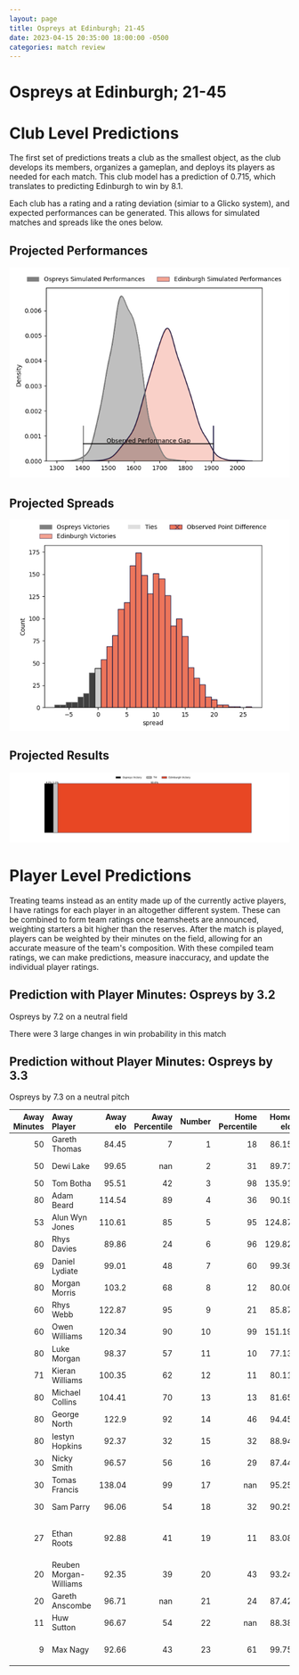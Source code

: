 ```yaml
---  
layout: page  
title: Ospreys at Edinburgh; 21-45  
date: 2023-04-15 20:35:00 18:00:00 -0500  
categories: match review  
---
```

# Ospreys at Edinburgh; 21-45

# Club Level Predictions


The first set of predictions treats a club as the smallest object, as the club develops its members, organizes a gameplan, and deploys its players as needed for each match. This club model has a prediction of 0.715, which translates to predicting Edinburgh to win by 8.1.

Each club has a rating and a rating deviation (simiar to a Glicko system), and expected performances can be generated. This allows for simulated matches and spreads like the ones below.
## Projected Performances


![Projected Performances](plots/performances_2023-04-15-Edinburgh-Ospreys.png)
## Projected Spreads


![Projected Spreads](plots/spreads_2023-04-15-Edinburgh-Ospreys.png)
## Projected Results


![Projected Results](plots/resultbar_2023-04-15-Edinburgh-Ospreys.png)
# Player Level Predictions


Treating teams instead as an entity made up of the currently active players, I have ratings for each player in an altogether different system. These can be combined to form team ratings once teamsheets are announced, weighting starters a bit higher than the reserves. After the match is played, players can be weighted by their minutes on the field, allowing for an accurate measure of the team's composition. With these compiled team ratings, we can make predictions, measure inaccuracy, and update the individual player ratings.
## Prediction with Player Minutes: Ospreys by 3.2


Ospreys by 7.2 on a neutral field

There were 3 large changes in win probability in this match
## Prediction without Player Minutes: Ospreys by 3.3


Ospreys by 7.3 on a neutral pitch



|   Away Minutes | Away Player            |   Away elo |   Away Percentile |   Number |   Home Percentile |   Home elo | Home Player              |   Home Minutes |
|---------------:|:-----------------------|-----------:|------------------:|---------:|------------------:|-----------:|:-------------------------|---------------:|
|             50 | Gareth Thomas          |      84.45 |                 7 |        1 |                18 |      86.15 | Pierre Schoeman          |             59 |
|             50 | Dewi Lake              |      99.65 |               nan |        2 |                31 |      89.71 | David Cherry             |             55 |
|             50 | Tom Botha              |      95.51 |                42 |        3 |                98 |     135.91 | WP Nel                   |             55 |
|             80 | Adam Beard             |     114.54 |                89 |        4 |                36 |      90.19 | Marshall Sykes           |             21 |
|             53 | Alun Wyn Jones         |     110.61 |                85 |        5 |                95 |     124.87 | Sam Skinner              |             80 |
|             80 | Rhys Davies            |      89.86 |                24 |        6 |                96 |     129.82 | Jamie Ritchie            |             80 |
|             69 | Daniel Lydiate         |      99.01 |                48 |        7 |                60 |      99.36 | Hamish Watson            |             80 |
|             80 | Morgan Morris          |     103.2  |                68 |        8 |                12 |      80.06 | Viliame Mata             |             64 |
|             60 | Rhys Webb              |     122.87 |                95 |        9 |                21 |      85.87 | Ben Vellacott            |             60 |
|             60 | Owen Williams          |     120.34 |                90 |       10 |                99 |     151.19 | Blair Kinghorn           |             80 |
|             80 | Luke Morgan            |      98.37 |                57 |       11 |                10 |      77.13 | Damien Hoyland           |             80 |
|             71 | Kieran Williams        |     100.35 |                62 |       12 |                11 |      80.11 | James Lang               |             80 |
|             80 | Michael Collins        |     104.41 |                70 |       13 |                13 |      81.65 | Mark Bennett             |             66 |
|             80 | George North           |     122.9  |                92 |       14 |                46 |      94.45 | Darcy Graham             |             76 |
|             80 | Iestyn Hopkins         |      92.37 |                32 |       15 |                32 |      88.94 | Emiliano Boffelli        |             80 |
|             30 | Nicky Smith            |      96.57 |                56 |       16 |                29 |      87.44 | Jamie Hodgson            |             59 |
|             30 | Tomas Francis          |     138.04 |                99 |       17 |               nan |      95.25 | Luan de Bruin            |             25 |
|             30 | Sam Parry              |      96.06 |                54 |       18 |                32 |      90.25 | Stuart McInally          |             25 |
|             27 | Ethan Roots            |      92.88 |                41 |       19 |                11 |      83.08 | Abram Adrian Boan Venter |             21 |
|             20 | Reuben Morgan-Williams |      92.35 |                39 |       20 |                43 |      93.24 | Henry Pyrgos             |             20 |
|             20 | Gareth Anscombe        |      96.71 |               nan |       21 |                24 |      87.42 | Conor Boyle              |             16 |
|             11 | Huw Sutton             |      96.67 |                54 |       22 |               nan |      88.38 | Chris Dean               |             14 |
|              9 | Max Nagy               |      92.66 |                43 |       23 |                61 |      99.75 | Duhan van der Merwe      |              4 |

